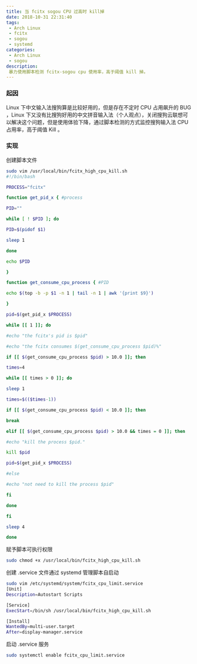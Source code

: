 ```yaml
---
title: 当 fcitx sogou CPU 过高时 kill掉
date: 2018-10-31 22:31:40
tags:
 - Arch Linux
 - fcitx
 - sogou
 - systemd
categories:
 - Arch Linux
 - sogou
description: 
 暴力使用脚本检测 fcitx-sogou cpu 使用率，高于阈值 kill 掉。
---
```


### 起因

Linux 下中文输入法搜狗算是比较好用的，但是存在不定时 CPU 占用飙升的 BUG ，Linux 下又没有比搜狗好用的中文拼音输入法（个人观点），关闭搜狗云联想可以解决这个问题，但是使用体验下降，通过脚本检测的方式监控搜狗输入法 CPU 占用率，高于阈值 Kill 。

### 实现

创建脚本文件

```bash
sudo vim /usr/local/bin/fcitx_high_cpu_kill.sh
#!/bin/bash

PROCESS="fcitx"

function get_pid_x { #process

PID=""

while [ ! $PID ]; do

PID=$(pidof $1)

sleep 1

done

echo $PID

}

function get_consume_cpu_process { #PID

echo $(top -b -p $1 -n 1 | tail -n 1 | awk '{print $9}')

}

pid=$(get_pid_x $PROCESS)

while [[ 1 ]]; do

#echo "the fcitx's pid is $pid"

#echo "the fcitx consumes $(get_consume_cpu_process $pid)%"

if [[ $(get_consume_cpu_process $pid) > 10.0 ]]; then

times=4

while [[ times > 0 ]]; do

sleep 1

times=$(($times-1))

if [[ $(get_consume_cpu_process $pid) < 10.0 ]]; then

break

elif [[ $(get_consume_cpu_process $pid) > 10.0 && times = 0 ]]; then

#echo "kill the process $pid."

kill $pid

pid=$(get_pid_x $PROCESS)

#else

#echo "not need to kill the process $pid"

fi

done

fi

sleep 4

done

```

赋予脚本可执行权限

```bash
sudo chmod +x /usr/local/bin/fcitx_high_cpu_kill.sh
```

创建 .service 文件通过 systemd 管理脚本自启动

```bash
sudo vim /etc/systemd/system/fcitx_cpu_limit.service
[Unit]
Description=Autostart Scripts

[Service]
ExecStart=/bin/sh /usr/local/bin/fcitx_high_cpu_kill.sh

[Install]
WantedBy=multi-user.target
After=display-manager.service
```

启动 .service 服务

```bash
sudo systemctl enable fcitx_cpu_limit.service
```

